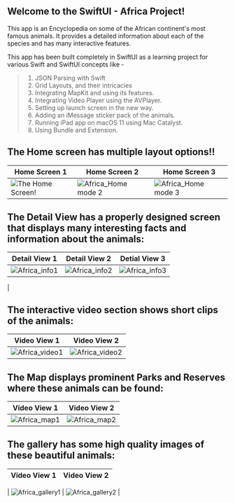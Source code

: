## Welcome to the SwiftUI - Africa Project!

This app is an Encyclopedia on some of the African continent's most famous animals. It provides a detailed information about each of the species and has many interactive features.

This app has been built completely in SwiftUI as a learning project for various Swift and SwiftUI concepts like - 

> 1. JSON Parsing with Swift
> 2. Grid Layouts, and their intricacies
> 3. Integrating MapKit and using its features.
> 4. Integrating Video Player using the AVPlayer.
> 5. Setting up launch screen in the new way.
> 6. Adding an iMessage sticker pack of the animals.
> 7. Running iPad app on macOS 11 using Mac Catalyst.
> 8. Using Bundle and Extension.


## The Home screen has multiple layout options!!


|  Home Screen 1 |  Home Screen 2 |  Home Screen 3 |
|  ------------  |  ------------- |  ------------- |
|  ![The Home Screen!](https://user-images.githubusercontent.com/38729069/119443166-bd867c80-bd46-11eb-9ca9-eb9e832cfe26.png)  |  ![Africa_Home mode 2](https://user-images.githubusercontent.com/38729069/119443389-2bcb3f00-bd47-11eb-86d0-27aed76e06d9.png)  | ![Africa_Home mode 3](https://user-images.githubusercontent.com/38729069/119443397-2ec62f80-bd47-11eb-925a-20a2ec093cf2.png) |


## The Detail View has a properly designed screen that displays many interesting facts and information about the animals:

| Detail View 1 | Detail View 2 | Detial View 3 |
| ------------- | ------------- | ------------- |
| ![Africa_info1](https://user-images.githubusercontent.com/38729069/119443600-806eba00-bd47-11eb-81a9-b3dcaf1cbbbd.png) | ![Africa_info2](https://user-images.githubusercontent.com/38729069/119443608-82d11400-bd47-11eb-9dc5-1b1755b07f4f.png) | ![Africa_info3](https://user-images.githubusercontent.com/38729069/119443615-85cc0480-bd47-11eb-98c2-2dd40ef3661e.png)
 |


## The interactive video section shows short clips of the animals:

| Video View 1 | Video View 2 |
| ------------- | ------------- |
| ![Africa_video1](https://user-images.githubusercontent.com/38729069/119443511-5cab7400-bd47-11eb-903b-3092b2c4d813.png) | ![Africa_video2](https://user-images.githubusercontent.com/38729069/119443522-5fa66480-bd47-11eb-857a-a9860da4d987.png) |


## The Map displays prominent Parks and Reserves where these animals can be found:

| Video View 1 | Video View 2 |
| ------------- | ------------- |
| ![Africa_map1](https://user-images.githubusercontent.com/38729069/119443548-6af99000-bd47-11eb-95b2-45c4763f87f8.png) | ![Africa_map2](https://user-images.githubusercontent.com/38729069/119443557-6df48080-bd47-11eb-9c4f-039f2ee5fa9e.png) |

## The gallery has some high quality images of these beautiful animals:

| Video View 1 | Video View 2 |
| ------------- | ------------- |
| 
![Africa_gallery1](https://user-images.githubusercontent.com/38729069/119443580-7a78d900-bd47-11eb-9c8d-2df06c042012.png) | ![Africa_gallery2](https://user-images.githubusercontent.com/38729069/119443587-7cdb3300-bd47-11eb-9490-e87d0e4acc49.png) |

